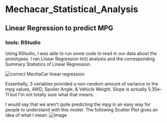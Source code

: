 # Mechacar_Statistical_Analysis

## Linear Regression to predict MPG

### tools: RStudio 

Using RStudio, I was able to run some code to read in our data about the prototypes. I ran Linear Regression lm() analysis and the corresponding Summary Statistics of Linear Regression. 

![correct MechaCar linear regression](https://user-images.githubusercontent.com/104408782/187081996-e7d660df-ccd6-47cc-aa35-910226f31ebd.png)

Essentially, 3 variables provided a non-random amount of variance to the mpg values, AWD, Spoiler Angle, & Vehicle Weight. 
Slope is actually 5.35e-11 but I'm not totally sure what that means. 

I would say that we aren't quite predicting the mpg in an easy way for people to understand with this model. The following Scatter Plot gives an idea of what I mean: 
![image](https://user-images.githubusercontent.com/104408782/187082636-022b446f-2b82-4211-858d-cef6c9a3c97f.png)
